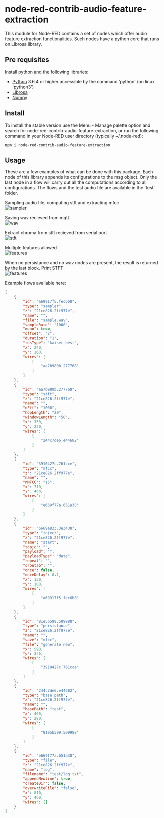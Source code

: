 # node-red-contrib-audio-feature-extraction
This module for Node-RED contains a set of nodes which offer audio feature extraction functionalities.
Such nodes have a python core that runs on Librosa library.

## Pre requisites
Install python and the following libraries:
* [Python](https://www.python.org/ "Python") 3.6.4 or higher accessible by the command 'python' (on linux 'python3')
* [Librosa](https://librosa.github.io/librosa/ "Librosa")
* [Numpy](http://www.numpy.org/ "Numpy")

## Install
To install the stable version use the Menu - Manage palette option and search for node-red-contrib-audio-feature-extraction, or run the following command in your Node-RED user directory (typically ~/.node-red):

    npm i node-red-contrib-audio-feature-extraction

## Usage
These are a few examples of what can be done with this package.
Each node of this library appends its configurations to the msg object.
Only the last node in a flow will carry out all the computations according to all configurations.
The flows and the test audio file are available in the 'test' folder.

Sampling audio file, computing stft and extracting mfcc  
![sampler](https://i.imgur.com/eefncOA.png "Sampling, stft, feature extraction")

Saving wav recieved from mqtt  
![wav](https://i.imgur.com/CXa8V5u.png "Wav from mqtt")

Extract chroma from stft recieved from serial port  
![stft](https://i.imgur.com/sgNRxnC.png "Stft from serial port")

Multiple features allowed  
![features](https://i.imgur.com/e8eClKb.png "Multiple features")

When no persistance and no wav nodes are present, the result is returned by the last block.
Print STFT  
![features](https://i.imgur.com/pS9ZvSO.png "Multiple features")

Example flows available here:
```json
[
    {
        "id": "a69917f5.fec6b8",
        "type": "sampler",
        "z": "21ce826.2ff977e",
        "name": "",
        "file": "sample.wav",
        "sampleRate": "1000",
        "mono": true,
        "offset": "2",
        "duration": "1",
        "resType": "kaiser_best",
        "x": 240,
        "y": 160,
        "wires": [
            [
                "aa7b980b.277768"
            ]
        ]
    },
    {
        "id": "aa7b980b.277768",
        "type": "stft",
        "z": "21ce826.2ff977e",
        "name": "",
        "nFft": "1000",
        "hopLength": "20",
        "windowLength": "50",
        "x": 350,
        "y": 220,
        "wires": [
            [
                "244c7de6.e44682"
            ]
        ]
    },
    {
        "id": "3910427c.761cce",
        "type": "mfcc",
        "z": "21ce826.2ff977e",
        "name": "",
        "nMFCC": "15",
        "x": 710,
        "y": 400,
        "wires": [
            [
                "e669f77a.651a38"
            ]
        ]
    },
    {
        "id": "6669a833.3e3438",
        "type": "inject",
        "z": "21ce826.2ff977e",
        "name": "start",
        "topic": "",
        "payload": "",
        "payloadType": "date",
        "repeat": "",
        "crontab": "",
        "once": false,
        "onceDelay": 0.1,
        "x": 130,
        "y": 100,
        "wires": [
            [
                "a69917f5.fec6b8"
            ]
        ]
    },
    {
        "id": "81e5b599.509988",
        "type": "persistance",
        "z": "21ce826.2ff977e",
        "name": "",
        "save": "mfcc",
        "file": "generate new",
        "x": 590,
        "y": 340,
        "wires": [
            [
                "3910427c.761cce"
            ]
        ]
    },
    {
        "id": "244c7de6.e44682",
        "type": "base path",
        "z": "21ce826.2ff977e",
        "name": "",
        "basePath": "test",
        "x": 460,
        "y": 280,
        "wires": [
            [
                "81e5b599.509988"
            ]
        ]
    },
    {
        "id": "e669f77a.651a38",
        "type": "file",
        "z": "21ce826.2ff977e",
        "name": "log",
        "filename": "test/log.txt",
        "appendNewline": true,
        "createDir": false,
        "overwriteFile": "false",
        "x": 810,
        "y": 460,
        "wires": []
    }
]
```
